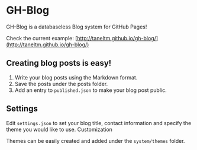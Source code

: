 GH-Blog
=======

GH-Blog is a databaseless Blog system for GitHub Pages!

Check the current example: [http://taneltm.github.io/gh-blog/](http://taneltm.github.io/gh-blog/)

Creating blog posts is easy!
----------------------------
1. Write your blog posts using the Markdown format.
2. Save the posts under the posts folder.
3. Add an entry to `published.json` to make your blog post public.

Settings
--------
Edit `settings.json` to set your blog title, contact information and specify the theme you would like to use.
Customization

Themes can be easily created and added under the `system/themes` folder.
